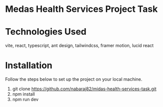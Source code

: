 
# Medas Health Services Project Task

# Technologies Used
vite, react, typescript, ant design, tailwindcss, framer motion, lucid react

# Installation
Follow the steps below to set up the project on your local machine.
1. git clone https://github.com/nabaraj82/midas-health-services-task.git
2. npm install
3. npm run dev